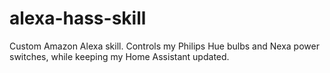 # alexa-hass-skill
Custom Amazon Alexa skill. Controls my Philips Hue bulbs and Nexa power switches, while keeping my Home Assistant updated.
